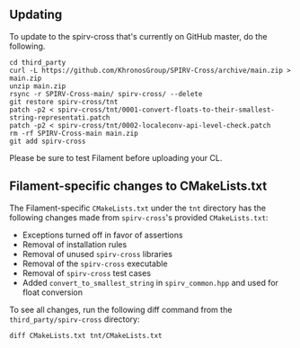 ## Updating

To update to the spirv-cross that's currently on GitHub master, do the following.

```
cd third_party
curl -L https://github.com/KhronosGroup/SPIRV-Cross/archive/main.zip > main.zip
unzip main.zip
rsync -r SPIRV-Cross-main/ spirv-cross/ --delete
git restore spirv-cross/tnt
patch -p2 < spirv-cross/tnt/0001-convert-floats-to-their-smallest-string-representati.patch
patch -p2 < spirv-cross/tnt/0002-localeconv-api-level-check.patch
rm -rf SPIRV-Cross-main main.zip
git add spirv-cross
```

Please be sure to test Filament before uploading your CL.

## Filament-specific changes to CMakeLists.txt

The Filament-specific `CMakeLists.txt` under the `tnt` directory has the following changes made from
`spirv-cross`'s provided `CMakeLists.txt`:
- Exceptions turned off in favor of assertions
- Removal of installation rules
- Removal of unused `spirv-cross` libraries
- Removal of the `spirv-cross` executable
- Removal of `spirv-cross` test cases
- Added `convert_to_smallest_string` in `spirv_common.hpp` and used for float conversion

To see all changes, run the following diff command from the `third_party/spirv-cross` directory:

```
diff CMakeLists.txt tnt/CMakeLists.txt
```
